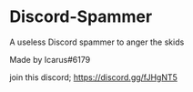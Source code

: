 # Discord-Spammer
A useless Discord spammer to anger the skids

Made by Icarus#6179

join this discord; https://discord.gg/fJHgNT5

